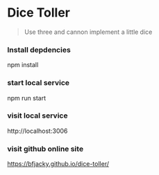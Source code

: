 # Dice Toller
> Use three and cannon implement a little dice

### Install depdencies
npm install 

### start local service
npm run start

### visit local service
http://localhost:3006

### visit github online site
https://bfjacky.github.io/dice-toller/